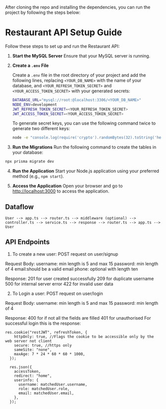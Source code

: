 After cloning the repo and installing the dependencies, you can run the project by following the steps below:

# Restaurant API Setup Guide

Follow these steps to set up and run the Restaurant API:

1. **Start the MySQL Server**
   Ensure that your MySQL server is running.

2. **Create a `.env` File**

   Create a `.env` file in the root directory of your project and add the following lines, replacing `<YOUR_DB_NAME>` with the name of your database, and `<YOUR_REFRESH_TOKEN_SECRET>` and `<YOUR_ACCESS_TOKEN_SECRET>` with your generated secrets:

   ```bash
   DATABASE_URL="mysql://root:@localhost:3306/<YOUR_DB_NAME>"
   NODE_ENV=development
   JWT_REFRESH_TOKEN_SECRET=<YOUR_REFRESH_TOKEN_SECRET>
   JWT_ACCESS_TOKEN_SECRET=<YOUR_ACCESS_TOKEN_SECRET>
   ```

   To generate secret keys, you can use the following command twice to generate two different keys:

   ```bash
   node -e "console.log(require('crypto').randomBytes(32).toString('hex'))"
   ```

3. **Run the Migrations**
   Run the following command to create the tables in your database:

```bash
npx prisma migrate dev
```

4. **Run the Application**
   Start your Node.js application using your preferred method (e.g., `npm start`).

5. **Access the Application**
   Open your browser and go to [http://localhost:3000](http://localhost:3000) to access the application.

## Dataflow

```
User --> app.ts --> router.ts --> middleware (optional) --> controller.ts --> service.ts --> response --> router.ts --> app.ts --> User
```

## API Endpoints

1. To create a new user:
   POST request on user/signup

Request Body:
username: min length is 5 and max 15
password: min length of 4
email:should be a valid email
phone: optional with length ten

Response:
201 for user created successfully
209 for duplicate username
500 for internal server error
422 for invalid user data

2. To Login a user:
   POST request on user/login

Request Body:
username: min length is 5 and max 15
password: min length of 4

Response:
400 for if not all the fields are filled
401 for unauthorised
For successful login this is the response:

```
res.cookie("restJWT", refreshToken, {
    httpOnly: true, //Flags the cookie to be accessible only by the web server not client
    secure: true, //https only
    sameSite: "none",
    maxAge: 7 * 24 * 60 * 60 * 1000,
  });

  res.json({
    accessToken,
    redirect: "home",
    userinfo: {
      username: matchedUser.username,
      role: matchedUser.role,
      email: matchedUser.email,
    },
  });
```
